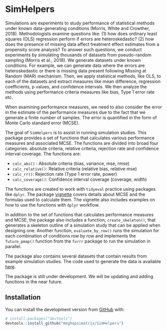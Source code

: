 
<!-- README.md is generated from README.Rmd. Please edit that file -->

# SimHelpers

<!-- badges: start -->

<!-- badges: end -->

Simulations are experiments to study performance of statistical methods
under known data-generating conditions (Morris, White and Crowther,
2018). Methodologists examine questions like: (1) how does ordinary
least squares (OLS) regression perform if errors are heteroskedastic?
(2) how does the presence of missing data affect treatment effect
estimates from a propensity score analysis? To answer such questions, we
conduct experiments by simulating thousands of datasets from
pseudo-random sampling (Morris et al., 2018). We generate datasets under
known conditions. For example, we can generate data where the errors are
heteroskedastic or there is missing data present following Missing at
Random (MAR) mechanism. Then, we apply statistical methods, like OLS, to
each of the datasets and extract measures like mean difference,
regression coefficients, p values, and confidence intervals. We then
analyze the methods using performance criteria measures like bias, Type
1 error rate etc.

When examining performance measures, we need to also consider the error
in the estimate of the performance measures due to the fact that we
generate a finite number of samples. The error is quantified in the form
of Monte Carlo standard error (MCSE).

The goal of `SimHelpers` is to assist in running simulation studies.
This package provides a set of functions that calculates various
performance measures and associated MCSE. The functions are divided into
broad four categories: absolute criteria, relative criteria, rejection
rate and confidence interval coverage. The functions are:

  - `calc_abs()` : Absolute criteria (bias, variance, mse, rmse)
  - `calc_relative()`: Relative criteria (relative bias, relative mse)
  - `calc_rr()`: Rejection rate (Type 1 error rate, power)
  - `calc_coverage()`: Confidence interval coverage (coverage, width)

The functions are created to work with `tidyeval` practice using
packages like `dplyr`. The package
[vignette](https://github.com/meghapsimatrix/SimHelpers/blob/master/vignettes/MCSE.Rmd)
covers details about MCSE and the formulas used to calculate them. The
vignette also includes examples on how to use the functions with `dplyr`
workflow.

In addition to the set of functions that calculates performance measures
and MCSE, the package also includes a function, `create_skeleton()`,
that generates a skeleton outline of a simulation study that can be
applied when designing one. Another function, `evaluate_by_row()` runs
the simulation for each combination of conditions row by row and
implements the `future_pmap()` function from the `furrr` package to run
the simulation in parallel.

The package also contains several datasets that contain results from
example simulation studies. The code used to generate the data is
available
[here](https://github.com/meghapsimatrix/SimHelpers/tree/master/data-raw).

The package is still under development. We will be updating and adding
functions in the near future.

## Installation

You can install the development version from
[GitHub](https://github.com/) with:

``` r
# install.packages("devtools")
devtools::install_github("meghapsimatrix/SimHelpers")
```
